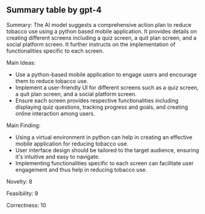 ## Summary table by gpt-4
Summary: 
The AI model suggests a comprehensive action plan to reduce tobacco use using a python based mobile application. It provides details on creating different screens including a quiz screen, a quit plan screen, and a social platform screen. It further instructs on the implementation of functionalities specific to each screen.

Main Ideas: 
- Use a python-based mobile application to engage users and encourage them to reduce tobacco use.
- Implement a user-friendly UI for different screens such as a quiz screen, a quit plan screen, and a social platform screen.
- Ensure each screen provides respective functionalities including displaying quiz questions, tracking progress and goals, and creating online interaction among users. 

Main Finding: 
- Using a virtual environment in python can help in creating an effective mobile application for reducing tobacco use.
- User interface design should be tailored to the target audience, ensuring it's intuitive and easy to navigate.
- Implementing functionalities specific to each screen can facilitate user engagement and thus help in reducing tobacco use. 

Novelty: 8

Feasibility: 9

Correctness: 10